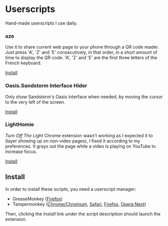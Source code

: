 # Userscripts
Hand-made userscripts I use daily.

### aze
Use it to share current web page to your phone through a QR code reader.
Just press 'A', 'Z' and 'E' consecutively, in that order, in a short amount of time to display the QR code.
'A', 'Z' and 'E' are the first three letters of the French keyboard.

[Install](https://github.com/h0d/userscripts/raw/master/script.aze.user.js)

### Oasis.Sandstorm Interface Hider
Only show Sandstorm's Oasis interface when needed, by moving the cursor to the very left of the screen.

[Install](https://github.com/h0d/userscripts/raw/master/script.Oasis.Sandstorm_interface_hider.user.js)

### LightHomie
*Turn Off The Light* Chrome extension wasn't working as I expected it to (layer showing up on non-video pages), I fixed it according to my preferences.
It grays out the page while a video is playing on YouTube to increase focus.

[Install](https://github.com/h0d/userscripts/raw/master/script.LightHomie.user.js)

## Install
In order to install these scripts, you need a userscript manager:
- GreaseMonkey ([Firefox](https://addons.mozilla.org/en-US/firefox/addon/greasemonkey/))
- Tampermonkey ([Chrome/Chromium](https://tampermonkey.net/?ext=dhdg&browser=chrome), [Safari](https://tampermonkey.net/?ext=dhdg&browser=safari), [Firefox](https://tampermonkey.net/?ext=dhdg&browser=firefox), [Opera Next](https://tampermonkey.net/?ext=dhdg&browser=opera))

Then, clicking the *Install* link under the script description should launch the extension.
